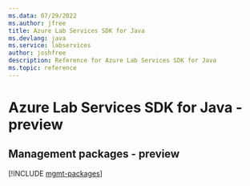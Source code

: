 ```yaml
---
ms.data: 07/29/2022
ms.author: jfree
title: Azure Lab Services SDK for Java
ms.devlang: java
ms.service: labservices
author: joshfree
description: Reference for Azure Lab Services SDK for Java
ms.topic: reference
---
```

# Azure Lab Services SDK for Java - preview

## Management packages - preview
[!INCLUDE [mgmt-packages](lab-services-mgmt-index.md)]